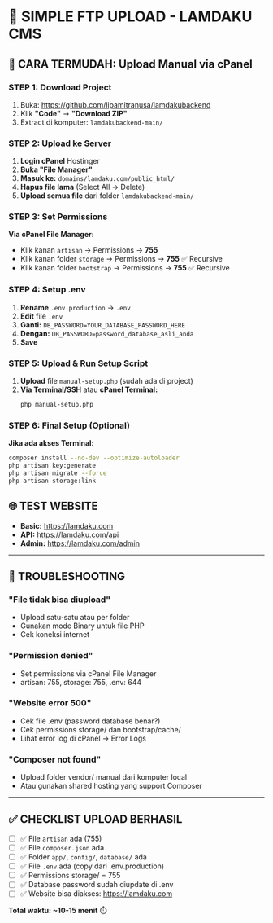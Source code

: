 # 📁 SIMPLE FTP UPLOAD - LAMDAKU CMS

## 🎯 CARA TERMUDAH: Upload Manual via cPanel

### STEP 1: Download Project
1. Buka: https://github.com/lipamitranusa/lamdakubackend
2. Klik **"Code"** → **"Download ZIP"**
3. Extract di komputer: `lamdakubackend-main/`

### STEP 2: Upload ke Server
1. **Login cPanel** Hostinger
2. **Buka "File Manager"**
3. **Masuk ke:** `domains/lamdaku.com/public_html/`
4. **Hapus file lama** (Select All → Delete)
5. **Upload semua file** dari folder `lamdakubackend-main/`

### STEP 3: Set Permissions
**Via cPanel File Manager:**
- Klik kanan `artisan` → Permissions → **755**
- Klik kanan folder `storage` → Permissions → **755** ✅ Recursive
- Klik kanan folder `bootstrap` → Permissions → **755** ✅ Recursive

### STEP 4: Setup .env
1. **Rename** `.env.production` → `.env`
2. **Edit** file `.env`
3. **Ganti:** `DB_PASSWORD=YOUR_DATABASE_PASSWORD_HERE`
4. **Dengan:** `DB_PASSWORD=password_database_asli_anda`
5. **Save**

### STEP 5: Upload & Run Setup Script
1. **Upload** file `manual-setup.php` (sudah ada di project)
2. **Via Terminal/SSH** atau **cPanel Terminal:**
   ```bash
   php manual-setup.php
   ```

### STEP 6: Final Setup (Optional)
**Jika ada akses Terminal:**
```bash
composer install --no-dev --optimize-autoloader
php artisan key:generate
php artisan migrate --force
php artisan storage:link
```

## 🌐 TEST WEBSITE
- **Basic:** https://lamdaku.com
- **API:** https://lamdaku.com/api
- **Admin:** https://lamdaku.com/admin

---

## 🚨 TROUBLESHOOTING

### "File tidak bisa diupload"
- Upload satu-satu atau per folder
- Gunakan mode Binary untuk file PHP
- Cek koneksi internet

### "Permission denied"
- Set permissions via cPanel File Manager
- artisan: 755, storage: 755, .env: 644

### "Website error 500"
- Cek file .env (password database benar?)
- Cek permissions storage/ dan bootstrap/cache/
- Lihat error log di cPanel → Error Logs

### "Composer not found"
- Upload folder vendor/ manual dari komputer local
- Atau gunakan shared hosting yang support Composer

---

## ✅ CHECKLIST UPLOAD BERHASIL

- [ ] ✅ File `artisan` ada (755)
- [ ] ✅ File `composer.json` ada
- [ ] ✅ Folder `app/`, `config/`, `database/` ada
- [ ] ✅ File `.env` ada (copy dari .env.production)
- [ ] ✅ Permissions storage/ = 755
- [ ] ✅ Database password sudah diupdate di .env
- [ ] ✅ Website bisa diakses: https://lamdaku.com

**Total waktu: ~10-15 menit** ⏱️
